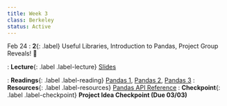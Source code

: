 ```yaml
---
title: Week 3
class: Berkeley
status: Active
---
```


Feb 24
: **2**{: .label} Useful Libraries, Introduction to Pandas, Project Group Reveals! 🐼

: **Lecture**{: .label .label-lecture} <a href = "{{site.links.lectures.lecture02}}" target = "_blank">Slides</a>

: **Readings**{: .label .label-reading} <a href="{{site.links.readings.reading01}}" target="_blank">Pandas 1</a>, <a href="{{site.links.readings.reading02}}" target="_blank">Pandas 2</a>, <a href="{{site.links.readings.reading03}}" target="_blank">Pandas 3</a>
: **Resources**{: .label .label-resources} <a href = "https://pandas.pydata.org/docs/reference/index.html" target = "_blank">Pandas API Reference</a>
: **Checkpoint**{: .label .label-checkpoint} **Project Idea Checkpoint (Due 03/03)**
